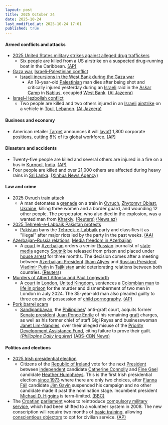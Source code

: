 ```yaml
---
layout: post
title: 2025 October 24
date: 2025-10-24
last_modified_at: 2025-10-24 17:01
published: true
---
```



#### Armed conflicts and attacks

* [2025 United States military strikes against alleged drug traffickers](https://en.wikipedia.org/wiki/2025_United_States_military_strikes_against_alleged_drug_traffickers "2025 United States military strikes against alleged drug traffickers")
  * Six people are killed from a US airstrike on a suspected drug-running boat in the Caribbean. [(AP)](https://apnews.com/article/trump-cartels-hegseth-drugs-boat-strikes-6c3316b2852723e26c39dc701bba9d52)
* [Gaza war](https://en.wikipedia.org/wiki/Gaza_war "Gaza war"), [Israeli–Palestinian conflict](https://en.wikipedia.org/wiki/Israeli%E2%80%93Palestinian_conflict "Israeli–Palestinian conflict")
  * [Israeli incursions in the West Bank during the Gaza war](https://en.wikipedia.org/wiki/Israeli_incursions_in_the_West_Bank_during_the_Gaza_war "Israeli incursions in the West Bank during the Gaza war")
    * An 18-year-old [Palestinian](https://en.wikipedia.org/wiki/Palestinians "Palestinians") man dies after being shot and critically injured yesterday during an [Israeli](https://en.wikipedia.org/wiki/Israel "Israel") raid in the [Askar Camp](https://en.wikipedia.org/wiki/Askar_Camp "Askar Camp") in [Nablus](https://en.wikipedia.org/wiki/Nablus "Nablus"), occupied [West Bank](https://en.wikipedia.org/wiki/West_Bank "West Bank"). [(Al Jazeera)](https://www.aljazeera.com/news/2025/10/24/palestinian-child-killed-in-israeli-raid-on-west-bank-as-settlers-rampage)
* [Israel–Hezbollah conflict](https://en.wikipedia.org/wiki/Israel%E2%80%93Hezbollah_conflict_%282023%E2%80%93present%29 "Israel–Hezbollah conflict (2023–present)")
  * Two people are killed and two others injured in an [Israeli](https://en.wikipedia.org/wiki/Israel "Israel") [airstrike](https://en.wikipedia.org/wiki/Airstrike "Airstrike") on a vehicle in [Toul](https://en.wikipedia.org/wiki/Toul%2C_Lebanon "Toul, Lebanon"), [Lebanon](https://en.wikipedia.org/wiki/Lebanon "Lebanon"). [(Al Jazeera)](https://www.aljazeera.com/news/2025/10/24/israeli-strikes-in-southern-lebanon-kill-two-in-latest-truce-violation)

#### Business and economy

* American retailer [Target](https://en.wikipedia.org/wiki/Target_Corporation "Target Corporation") announces it will [layoff](https://en.wikipedia.org/wiki/Layoff "Layoff") 1,800 corporate positions, cutting 8% of its global workforce. [(AP)](https://apnews.com/article/target-corporate-layoffs-minneapolis-india-f4d8100fa2bf4af67e4fb4e388cedf50)

#### Disasters and accidents

* Twenty-five people are killed and several others are injured in a fire on a bus in [Kurnool](https://en.wikipedia.org/wiki/Kurnool "Kurnool"), [India](https://en.wikipedia.org/wiki/India "India"). [(AP)](https://apnews.com/article/india-andhra-pradesh-bus-fire-322b1b4779b0ca32ab3614ea04421e6c)
* Four people are killed and over 21,000 others are affected during heavy rains in [Sri Lanka](https://en.wikipedia.org/wiki/Sri_Lanka "Sri Lanka"). [(Xinhua News Agency)](https://english.news.cn/asiapacific/20251024/3de8864542e244f4bc21d57137245437/c.html)

#### Law and crime

* [2025 Ovruch train attack](https://en.wikipedia.org/wiki/2025_Ovruch_train_attack "2025 Ovruch train attack")
  * A man detonates a [grenade](https://en.wikipedia.org/wiki/Grenade "Grenade") on a train in [Ovruch](https://en.wikipedia.org/wiki/Ovruch "Ovruch"), [Zhytomyr Oblast](https://en.wikipedia.org/wiki/Zhytomyr_Oblast "Zhytomyr Oblast"), [Ukraine](https://en.wikipedia.org/wiki/Ukraine "Ukraine"), killing three women and a border guard, and wounding 12 other people. The perpetrator, who also died in the explosion, was a wanted man from [Kharkiv](https://en.wikipedia.org/wiki/Kharkiv "Kharkiv"). [(Reuters)](https://www.reuters.com/world/man-kills-himself-three-women-ukrainian-railway-station-2025-10-24/) [(News.az)](https://news.az/news/grenade-blast-on-ukrainian-train-leves-four-dead-several-injured)
* [2025 Tehreek-e-Labbaik Pakistan protests](https://en.wikipedia.org/wiki/2025_Tehreek-e-Labbaik_Pakistan_protests "2025 Tehreek-e-Labbaik Pakistan protests")
  * [Pakistan](https://en.wikipedia.org/wiki/Pakistan "Pakistan") bans the [Tehreek-e-Labbaik](https://en.wikipedia.org/wiki/Tehreek-e-Labbaik_Pakistan "Tehreek-e-Labbaik Pakistan") party and classifies it as "illegal" after major riots led by the party in the past weeks. [(AA)](https://www.aa.com.tr/en/asia-pacific/pakistan-bans-religipolitical-party-for-alleged-involvement-in-terrorism-violence/3725087)
* [Azerbaijan–Russia relations](https://en.wikipedia.org/wiki/Azerbaijan%E2%80%93Russia_relations "Azerbaijan–Russia relations"), [Media freedom in Azerbaijan](https://en.wikipedia.org/wiki/Media_freedom_in_Azerbaijan "Media freedom in Azerbaijan")
  * A [court](https://en.wikipedia.org/wiki/Judiciary_of_Azerbaijan "Judiciary of Azerbaijan") in [Azerbaijan](https://en.wikipedia.org/wiki/Azerbaijan "Azerbaijan") orders a senior [Russian](https://en.wikipedia.org/wiki/Russia "Russia") journalist of [state media](https://en.wikipedia.org/wiki/Mass_media_in_Russia "Mass media in Russia") agency [Sputnik](https://en.wikipedia.org/wiki/Sputnik_%28news_agency%29 "Sputnik (news agency)") be released from prison and placed under [house arrest](https://en.wikipedia.org/wiki/House_arrest "House arrest") for three months. The decision comes after a meeting between [Azerbaijani President](https://en.wikipedia.org/wiki/Azerbaijani_President "Azerbaijani President") [Ilham Aliyev](https://en.wikipedia.org/wiki/Ilham_Aliyev "Ilham Aliyev") and [Russian President](https://en.wikipedia.org/wiki/Russian_President "Russian President") [Vladimir Putin](https://en.wikipedia.org/wiki/Vladimir_Putin "Vladimir Putin") in [Tajikistan](https://en.wikipedia.org/wiki/Tajikistan "Tajikistan") amid deteriorating relations between both countries. [(Reuters)](https://www.reuters.com/business/media-telecom/azerbaijan-moves-russian-state-journalist-house-arrest-jail-after-freeing-his-2025-10-24/)
* [Murders of Albert Alfonso and Paul Longworth](https://en.wikipedia.org/wiki/Murders_of_Albert_Alfonso_and_Paul_Longworth "Murders of Albert Alfonso and Paul Longworth")
  * A [court](https://en.wikipedia.org/wiki/Courts_of_England_and_Wales "Courts of England and Wales") in [London](https://en.wikipedia.org/wiki/London "London"), [United Kingdom](https://en.wikipedia.org/wiki/United_Kingdom "United Kingdom"), sentences a [Colombian man](https://en.wikipedia.org/wiki/Colombians_in_the_United_Kingdom "Colombians in the United Kingdom") to [life in prison](https://en.wikipedia.org/wiki/Life_imprisonment_in_England_and_Wales "Life imprisonment in England and Wales") for the murder and dismemberment of two men in London in July 2024. The 35-year-old man also pleaded guilty to three counts of possession of [child pornography](https://en.wikipedia.org/wiki/Child_pornography "Child pornography"). [(AP)](https://apnews.com/article/britain-colombia-murder-suitcases-5280a733be68ac91c06a8a546ca82e5f)
* [Pork barrel scam](https://en.wikipedia.org/wiki/Pork_barrel_scam "Pork barrel scam")
  * [Sandiganbayan](https://en.wikipedia.org/wiki/Sandiganbayan "Sandiganbayan"), the [Philippines](https://en.wikipedia.org/wiki/Philippines "Philippines")' anti-graft court, acquits former [Senate president](https://en.wikipedia.org/wiki/President_of_the_Senate_of_the_Philippines "President of the Senate of the Philippines") [Juan Ponce Enrile](https://en.wikipedia.org/wiki/Juan_Ponce_Enrile "Juan Ponce Enrile") of his remaining [graft](https://en.wikipedia.org/wiki/Graft_%28politics%29 "Graft (politics)") charges, as well as his former chief of staff Gigi Reyes and businesswoman [Janet Lim-Napoles](https://en.wikipedia.org/wiki/Janet_Lim-Napoles "Janet Lim-Napoles"), over their alleged misuse of the [Priority Development Assistance Fund](https://en.wikipedia.org/wiki/Priority_Development_Assistance_Fund "Priority Development Assistance Fund"), citing failure to prove their guilt. [(*Philippine Daily Inquirer*)](https://newsinfo.inquirer.net/2129441/enrile-acquitted-of-remaining-graft-charges-in-pork-barrel-case/) [(ABS-CBN News)](https://www.abs-cbn.com/news/nation/2025/10/24/enrile-acquitted-of-graft-in-pork-barrel-case-1019)

#### Politics and elections

* [2025 Irish presidential election](https://en.wikipedia.org/wiki/2025_Irish_presidential_election "2025 Irish presidential election")
  * Citizens of the [Republic of Ireland](https://en.wikipedia.org/wiki/Republic_of_Ireland "Republic of Ireland") vote for the next [President](https://en.wikipedia.org/wiki/President_of_Ireland "President of Ireland") between [independent](https://en.wikipedia.org/wiki/Independent_politician "Independent politician") candidate [Catherine Connolly](https://en.wikipedia.org/wiki/Catherine_Connolly "Catherine Connolly") and [Fine Gael](https://en.wikipedia.org/wiki/Fine_Gael "Fine Gael") candidate [Heather Humphreys](https://en.wikipedia.org/wiki/Heather_Humphreys "Heather Humphreys"). This is the first Irish presidential election [since 1973](https://en.wikipedia.org/wiki/1973_Irish_presidential_election "1973 Irish presidential election") where there are only two choices, after [Fianna Fáil](https://en.wikipedia.org/wiki/Fianna_F%C3%A1il "Fianna Fáil") candidate [Jim Gavin](https://en.wikipedia.org/wiki/Jim_Gavin "Jim Gavin") suspended his campaign and no other candidate made it past the nomination stage. Incumbent president [Michael D. Higgins](https://en.wikipedia.org/wiki/Michael_D._Higgins "Michael D. Higgins") is term-limited. [(BBC)](https://www.bbc.com/news/articles/cx2y04znx4ro)
* The [Croatian](https://en.wikipedia.org/wiki/Croatia "Croatia") [parliament](https://en.wikipedia.org/wiki/Croatian_Parliament "Croatian Parliament") votes to reintroduce [compulsory military service](https://en.wikipedia.org/wiki/Conscription "Conscription"), which had been shifted to a volunteer system in 2008. The new conscription will require two months of [basic training](https://en.wikipedia.org/wiki/Basic_training "Basic training"), allowing [conscientious objectors](https://en.wikipedia.org/wiki/Conscientious_objector "Conscientious objector") to opt for civilian service. [(AP)](https://apnews.com/article/croatia-compulsory-military-service-ukraine-32c84a8c4afc8790bee82644d8366e46)
